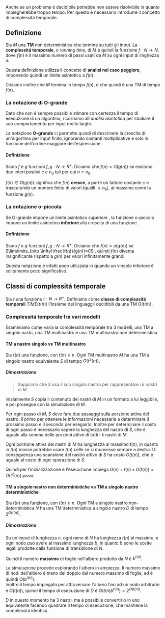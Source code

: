 Anche se un problema é decidibile potrebbe non essere risolvibile in quanto impiegherebbe troppo tempo. Per questo é necessario introdurre il concetto di complessitá temporale.

## Definizione
Sia $M$ una **TM** non deterministica che termina su tutti gli input.
La **complessitá temporale**, o *running time*, di $M$ é quindi la funzione $f:N\to N$, dove $f(n)$ é il massimo numero di passi usati da $M$ su ogni input di linghezza $n$. 

Questa definizione utilizza il concetto di **analisi nel caso peggiore**, imponendo quindi un limite asintotico a $f(n)$. 

Diciamo inoltre che $M$ termina in tempo $f(n)$, e che quindi é una TM di tempo $f(n)$.

### La notazione di O-grande
Dato che non é sempre possibile stimare con certezza il tempo di esecuzione di un algoritmo, ricorriamo all'*analisi asintotica* per studiare il suo comportamento per input molto larghi.

La notazione **O-grande** ci permette quindi di descrivere la crescita di un'algoritmo per input finito, ignorando costanti moltiplicative e solo in funzione dell'ordine maggiore dell'espressione.

#### Definizione
Siano $f$ e $g$ funzioni $f,g:N\to R^+$.
Diciamo che $f(n)=O(g(n))$ se esistono due interi positivi $c$ e $n_0$ tali per cui $n\ge n_0$.

$f(n) \in O(g(n))$ significa che $f(n)$ **cresce**, a parte un fattore costante $c$ e trascurando un numero finito di valori (quelli $\le n_0$), al massimo come la funzione $g(n)$.

### La notazione o-piccola
Se O-grande impone un limite asintotico superiore , la funzione o-piccolo impone un limite asintotico **inferiore** alla crescita di una funzione.

#### Definizione
Siano $f$ e $g$ funzioni $f,g:N\to R^+$.
Diciamo che $f(n)=o(g(n))$ se $\lim\limits_{n\to \infty}\frac{f(n)}{g(n)}=0$ , quindi $f(n)$ diventa insignificante rispetto a $g(n)$ per valori infinitamente grandi.

Questa notazione é infatti poco utilizzata in quando un vincolo inferiore é solitamente poco significativo.


## Classi di complessitá temporale
Sia $t$ una funzione $t:N\to R^+$.
Definiamo come **classe di complessitá temporali** $TIME(t(n))$ l'insieme dei linguaggli decidibili da una TM $O(t(n))$.

### Complessitá temporale fra vari modelli
Esaminiamo come varia la complessitá temporale tra 3 modelli, una TM a singolo nasto, una TM multinastro e una TM multinastro non deterministica.

#### TM a nastro singolo vs TM multinastro
Sia $t(n)$ una funzione, con $t(n)\ge n$.
Ogni TM multinastro $M$ ha una TM a singolo nastro equivalente $S$ di tempo $O(t^2(n))$.
##### Dimostrazione
> Sappiamo che $S$ usa il suo singolo nastro per rappresentare i $k$ nastri di $M$.

Inizialmente $S$ copia il contenuto dei nastri di $M$ in un formato a lui leggibile, e poi prosegue con la simulazione di $M$.

Per ogni passo di $M$, $S$ deve fare due passaggi sulla porzione attiva del nastro: il primo per ottenere le informazioni necessarie a determinare il prossimo passo e il secondo per eseguirlo.
Inoltre per determinare il costo di ogni passo é necessario sapere la lunghezza del nastro di $S$, che é uguale alla somma delle porzioni attive di tutti i $k$ nastri di $M$. 

Ogni porzione attiva dei nastri di $M$ ha lunghezza al massimo $t(n)$, in quanto in $t(n)$ mosse potrebbe usare $t(n)$ celle se si muovesse sempre a destra. Di conseguenza una scansione del nastro attivo di $S$ ha costo $O(t(n))$, che é uguale al costo di ogni operazione di $S$.

Quindi per l'inizializzazione e l'esecuzione impiega $O(n)+t(n)\times O(t(n))=O(t^2(n))$ passi.

#### TM a singolo nastro non deterministiche vs TM a singolo nastro deterministiche
Sia $t(n)$ una funzione, con $t(n)\ge n$.
Ogni TM a singolo nastro non-deterministica $N$ ha una TM deterministica a singolo nastro $D$ di tempo $2^{O(t(n))}$.
##### Dimostrazione
Su un'imput di lunghezza $n$, ogni ramo di $N$ ha lunghezza $t(n)$ al massimo, e ogni nodo puó avere al massimo lunghezza $b$, in quanto $b$ sono le scelte legali prodotte dalla funzione di transizione di $N$.

Quindi il numero **massimo** di foglie nell'albero prodotto da $N$ é $b^{t(n)}$.

La simulazione procede esplorando l'albero in ampiezza. Il numero massimo di nodi dell'albero é meno del doppio del numero massimo di foglie, ed é quindi $O(b^{t(n)})$.  
Inoltre il tempo impiegato per attraversare l'albero fino ad un nodo arbitrario é $O(t(n))$, quindi il tempo di esecuzione di $D$ é $O(t(n)b^{t(n)})=2^{O(t(n))}$. 

$D$ in questo momento ha 3 nastri, ma é possibile convertirlo in uno equivalente facendo quadrare il tempo di esecuzione, che mantiene la complessitá identica.